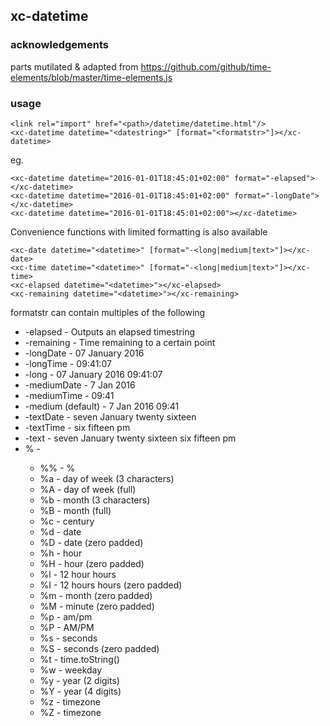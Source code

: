 ## xc-datetime

### acknowledgements

parts mutilated & adapted from https://github.com/github/time-elements/blob/master/time-elements.js

### usage

    <link rel="import" href="<path>/datetime/datetime.html"/>
    <xc-datetime datetime="<datestring>" [format="<formatstr>"]></xc-datetime>

eg.

    <xc-datetime datetime="2016-01-01T18:45:01+02:00" format="-elapsed"></xc-datetime>
    <xc-datetime datetime="2016-01-01T18:45:01+02:00" format="-longDate"></xc-datetime>
    <xc-datetime datetime="2016-01-01T18:45:01+02:00"></xc-datetime>

Convenience functions with limited formatting is also available

    <xc-date datetime="<datetime>" [format="-<long|medium|text>"]></xc-date>
    <xc-time datetime="<datetime>" [format="-<long|medium|text>"]></xc-time>
    <xc-elapsed datetime="<datetime>"></xc-elapsed>
    <xc-remaining datetime="<datetime>"></xc-remaining>

formatstr can contain multiples of the following

- -elapsed - Outputs an elapsed timestring
- -remaining - Time remaining to a certain point
- -longDate - 07 January 2016
- -longTime - 09:41:07
- -long - 07 January 2016 09:41:07
- -mediumDate - 7 Jan 2016
- -mediumTime - 09:41
- -medium (default) - 7 Jan 2016 09:41
- -textDate - seven January twenty sixteen
- -textTime - six fifteen pm
- -text - seven January twenty sixteen six fifteen pm
- %<character> -
  - %% - %
  - %a - day of week (3 characters)
  - %A - day of week (full)
  - %b - month (3 characters)
  - %B - month (full)
  - %c - century
  - %d - date
  - %D - date (zero padded)
  - %h - hour
  - %H - hour (zero padded)
  - %l - 12 hour hours
  - %I - 12 hours hours (zero padded)
  - %m - month (zero padded)
  - %M - minute (zero padded)
  - %p - am/pm
  - %P - AM/PM
  - %s - seconds
  - %S - seconds (zero padded)
  - %t - time.toString()
  - %w - weekday
  - %y - year (2 digits)
  - %Y - year (4 digits)
  - %z - timezone
  - %Z - timezone
